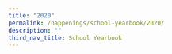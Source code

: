 ```yaml
---
title: "2020"
permalink: /happenings/school-yearbook/2020/
description: ""
third_nav_title: School Yearbook
---
```

